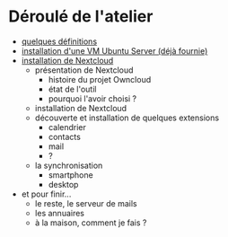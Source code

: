 # Déroulé de l'atelier


- [quelques définitions](pages/definitions/definitions.md)
- [installation d'une VM Ubuntu Server (déjà fournie)](pages/ubuntu/installation.md)
- [installation de Nextcloud](pages/nextcloud/installation.md)
  - présentation de Nextcloud
    + histoire du projet Owncloud
    + état de l'outil
    + pourquoi l'avoir choisi ?
  - installation de Nextcloud
  - découverte et installation de quelques extensions
    + calendrier 
    + contacts
    + mail
    + ?
  - la synchronisation
    + smartphone
    + desktop
- et pour finir...
    + le reste, le serveur de mails
    + les annuaires
    + à la maison, comment je fais ?


